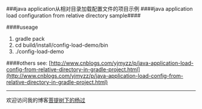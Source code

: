 ###java application从相对目录加载配置文件的项目示例
####java application load configuration from relative directory sample####

####useage

1. gradle pack
2. cd build/install/config-load-demo/bin
3. ./config-load-demo

####others
see: [http://www.cnblogs.com/yjmyzz/p/java-application-load-config-from-relative-directory-in-gradle-project.html](http://www.cnblogs.com/yjmyzz/p/java-application-load-config-from-relative-directory-in-gradle-project.html)  

--- 
欢迎访问我的博客[菩提树下的杨过](http://yjmyzz.cnblogs.com/)

